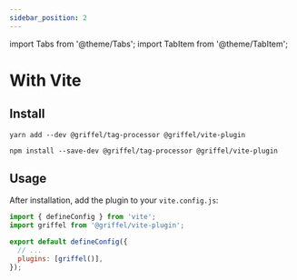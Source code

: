 ```yaml
---
sidebar_position: 2
---
```


import Tabs from '@theme/Tabs';
import TabItem from '@theme/TabItem';

# With Vite

## Install

<Tabs>
<TabItem value="yarn" label="Yarn">

```shell
yarn add --dev @griffel/tag-processor @griffel/vite-plugin
```

</TabItem>
<TabItem value="npm" label="NPM">

```shell
npm install --save-dev @griffel/tag-processor @griffel/vite-plugin
```

</TabItem>
</Tabs>

## Usage

After installation, add the plugin to your `vite.config.js`:

```js
import { defineConfig } from 'vite';
import griffel from '@griffel/vite-plugin';

export default defineConfig({
  // ...
  plugins: [griffel()],
});
```
